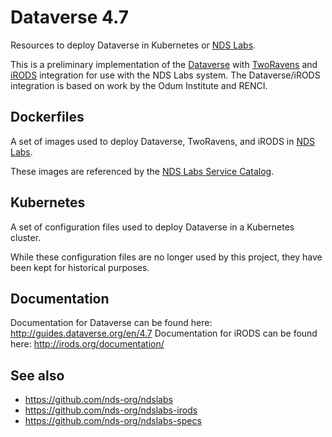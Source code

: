# Dataverse 4.7

Resources to deploy Dataverse in Kubernetes or [NDS Labs](https://github.com/nds-org/ndslabs).

This is a preliminary implementation of the [Dataverse](http://dataverse.org/) with  [TwoRavens](http://datascience.iq.harvard.edu/about-tworavens) and [iRODS](http://irods.org/) integration for use with the NDS Labs system. The Dataverse/iRODS integration is based on work by the Odum Institute and RENCI.

## Dockerfiles
A set of images used to deploy Dataverse, TwoRavens, and iRODS in [NDS Labs](https://github.com/nds-org/ndslabs).

These images are referenced by the [NDS Labs Service Catalog](https://github.com/nds-org/ndslabs-specs).

## Kubernetes
A set of configuration files used to deploy Dataverse in a Kubernetes cluster.

While these configuration files are no longer used by this project, they have been kept for historical purposes.

## Documentation
Documentation for Dataverse can be found here: http://guides.dataverse.org/en/4.7
Documentation for iRODS can be found here: http://irods.org/documentation/

## See also
* https://github.com/nds-org/ndslabs
* https://github.com/nds-org/ndslabs-irods
* https://github.com/nds-org/ndslabs-specs
